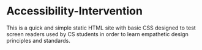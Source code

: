 # Accessibility-Intervention
This is a quick and simple static HTML site with basic CSS designed to test screen readers used by CS students in order to learn empathetic design principles and standards. 
